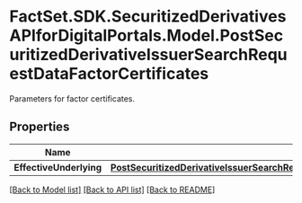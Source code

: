 # FactSet.SDK.SecuritizedDerivativesAPIforDigitalPortals.Model.PostSecuritizedDerivativeIssuerSearchRequestDataFactorCertificates
Parameters for factor certificates.

## Properties

Name | Type | Description | Notes
------------ | ------------- | ------------- | -------------
**EffectiveUnderlying** | [**PostSecuritizedDerivativeIssuerSearchRequestDataFactorCertificatesEffectiveUnderlying**](PostSecuritizedDerivativeIssuerSearchRequestDataFactorCertificatesEffectiveUnderlying.md) |  | [optional] 

[[Back to Model list]](../README.md#documentation-for-models) [[Back to API list]](../README.md#documentation-for-api-endpoints) [[Back to README]](../README.md)

